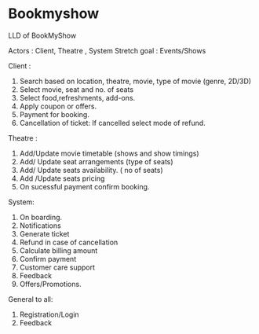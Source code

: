 # Bookmyshow
LLD of BookMyShow

Actors : Client, Theatre , System
Stretch goal : Events/Shows

Client :
1. Search based on location, theatre, movie, type of movie (genre, 2D/3D)
2. Select movie, seat and no. of seats
3. Select food,refreshments, add-ons.
4. Apply coupon or offers.
5. Payment for booking.
6. Cancellation of ticket: If cancelled select mode of refund.

Theatre :
1. Add/Update movie timetable (shows and show timings)
2. Add/ Update seat arrangements (type of seats)
3. Add/ Update seats availability. ( no of seats)
4. Add /Update seats pricing
5. On sucessful payment confirm booking.

System:
1. On boarding.
2. Notifications
3. Generate ticket
4. Refund in case of cancellation
5. Calculate billing amount
6. Confirm payment
7. Customer care support
8. Feedback
9. Offers/Promotions.

General to all:
1. Registration/Login
2. Feedback







